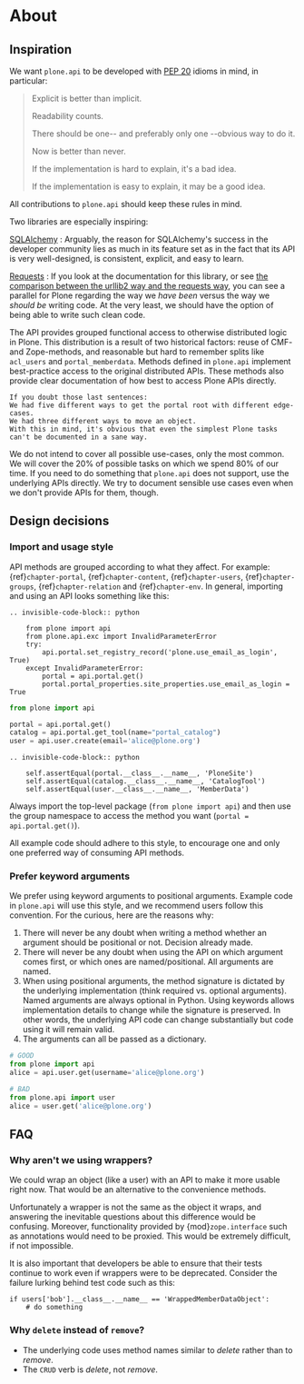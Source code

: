 # About

## Inspiration

We want `plone.api` to be developed with [PEP 20](https://peps.python.org/pep-0020/) idioms in mind, in particular:

> Explicit is better than implicit.
>
> Readability counts.
>
> There should be one-- and preferably only one --obvious way to do it.
>
> Now is better than never.
>
> If the implementation is hard to explain, it's a bad idea.
>
> If the implementation is easy to explain, it may be a good idea.

All contributions to `plone.api` should keep these rules in mind.

Two libraries are especially inspiring:

[SQLAlchemy](https://www.sqlalchemy.org/)
: Arguably, the reason for SQLAlchemy's success in the developer community lies as much in its feature set as in the fact that its API is very well-designed, is consistent, explicit, and easy to learn.

[Requests](https://docs.python-requests.org/en/latest/)
: If you look at the documentation for this library, or see [the comparison between the urllib2 way and the requests way](https://gist.github.com/kennethreitz/973705), you can see a parallel for Plone regarding the way we *have been* versus the way we *should be* writing code.
  At the very least, we should have the option of being able to write such clean code.

The API provides grouped functional access to otherwise distributed logic in Plone.
This distribution is a result of two historical factors: reuse of CMF- and Zope-methods, and reasonable but hard to remember splits like `acl_users` and `portal_memberdata`.
Methods defined in `plone.api` implement best-practice access to the original distributed APIs.
These methods also provide clear documentation of how best to access Plone APIs directly.

```{note}
If you doubt those last sentences:
We had five different ways to get the portal root with different edge-cases.
We had three different ways to move an object.
With this in mind, it's obvious that even the simplest Plone tasks can't be documented in a sane way.
```

We do not intend to cover all possible use-cases, only the most common.
We will cover the 20% of possible tasks on which we spend 80% of our time.
If you need to do something that `plone.api` does not support, use the underlying APIs directly.
We try to document sensible use cases even when we don't provide APIs for them, though.

## Design decisions

### Import and usage style

API methods are grouped according to what they affect.
For example:
{ref}`chapter-portal`,
{ref}`chapter-content`,
{ref}`chapter-users`,
{ref}`chapter-groups`,
{ref}`chapter-relation` and
{ref}`chapter-env`.
In general, importing and using an API looks something like this:

```{eval-rst}
.. invisible-code-block:: python

    from plone import api
    from plone.api.exc import InvalidParameterError
    try:
        api.portal.set_registry_record('plone.use_email_as_login', True)
    except InvalidParameterError:
        portal = api.portal.get()
        portal.portal_properties.site_properties.use_email_as_login = True
```

```python
from plone import api

portal = api.portal.get()
catalog = api.portal.get_tool(name="portal_catalog")
user = api.user.create(email='alice@plone.org')
```

```{eval-rst}
.. invisible-code-block:: python

    self.assertEqual(portal.__class__.__name__, 'PloneSite')
    self.assertEqual(catalog.__class__.__name__, 'CatalogTool')
    self.assertEqual(user.__class__.__name__, 'MemberData')
```

Always import the top-level package
(`from plone import api`)
and then use the group namespace to access the method you want
(`portal = api.portal.get()`).

All example code should adhere to this style, to encourage one and only one preferred way of consuming API methods.

### Prefer keyword arguments

We prefer using keyword arguments to positional arguments.
Example code in `plone.api` will use this style, and we recommend users follow this convention.
For the curious, here are the reasons why:

1. There will never be any doubt when writing a method whether an argument should be positional or not.
   Decision already made.
2. There will never be any doubt when using the API on which argument comes first, or which ones are named/positional.
   All arguments are named.
3. When using positional arguments, the method signature is dictated by the underlying implementation
   (think required vs. optional arguments).
   Named arguments are always optional in Python.
   Using keywords allows implementation details to change while the signature is preserved.
   In other words, the underlying API code can change substantially but code using it will remain valid.
4. The arguments can all be passed as a dictionary.

```python
# GOOD
from plone import api
alice = api.user.get(username='alice@plone.org')

# BAD
from plone.api import user
alice = user.get('alice@plone.org')
```

## FAQ

### Why aren't we using wrappers?

We could wrap an object (like a user) with an API to make it more usable right now.
That would be an alternative to the convenience methods.

Unfortunately a wrapper is not the same as the object it wraps, and answering the inevitable questions about this difference would be confusing. Moreover, functionality provided by {mod}`zope.interface` such as annotations would need to be proxied.
This would be extremely difficult, if not impossible.

It is also important that developers be able to ensure that their tests continue to work even if wrappers were to be deprecated.
Consider the failure lurking behind test code such as this:

```
if users['bob'].__class__.__name__ == 'WrappedMemberDataObject':
    # do something
```

### Why `delete` instead of `remove`?

- The underlying code uses method names similar to *delete* rather than to *remove*.
- The `CRUD` verb is *delete*, not *remove*.
